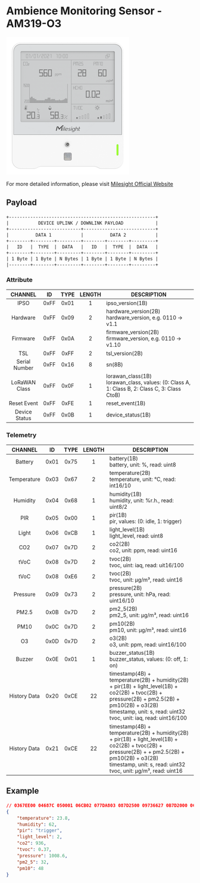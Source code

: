 # Ambience Monitoring Sensor - AM319-O3

![AM319-O3](am319.png)

For more detailed information, please visit [Milesight Official Website](https://www.milesight.com/iot/product/lorawan-sensor/am319)

## Payload

```
+-------------------------------------------------------+
|           DEVICE UPLINK / DOWNLINK PAYLOAD            |
+---------------------------+---------------------------+
|          DATA 1           |          DATA 2           |
+--------+--------+---------+--------+--------+---------+
|   ID   |  TYPE  |  DATA   |   ID   |  TYPE  |  DATA   |
+--------+--------+---------+--------+--------+---------+
| 1 Byte | 1 Byte | N Bytes | 1 Byte | 1 Byte | N Bytes |
|--------+--------+---------+--------+--------+---------+
```

### Attribute

|    CHANNEL    |  ID  | TYPE | LENGTH | DESCRIPTION                                                                                       |
| :-----------: | :--: | :--: | :----: | ------------------------------------------------------------------------------------------------ |
|     IPSO      | 0xFF | 0x01 |   1    | ipso_version(1B)                                                                                 |
|   Hardware    | 0xFF | 0x09 |   2    | hardware_version(2B)<br/>hardware_version, e.g. 0110 -> v1.1                                     |
|   Firmware    | 0xFF | 0x0A |   2    | firmware_version(2B)<br/>firmware_version, e.g. 0110 -> v1.10                                    |
|      TSL      | 0xFF | 0xFF |   2    | tsl_version(2B)                                                                                  |
| Serial Number | 0xFF | 0x16 |   8    | sn(8B)                                                                                           |
| LoRaWAN Class | 0xFF | 0x0F |   1    | lorawan_class(1B)<br/>lorawan_class, values: (0: Class A, 1: Class B, 2: Class C, 3: Class CtoB) |
|  Reset Event  | 0xFF | 0xFE |   1    | reset_event(1B)                                                                                  |
| Device Status | 0xFF | 0x0B |   1    | device_status(1B)                                                                                |

### Telemetry

|   CHANNEL    |  ID  | TYPE | LENGTH | DESCRIPTION                                                                                                                                                                                                                |
| :----------: | :--: | :--: | :----: | ------------------------------------------------------------------------------------------------------------------------------------------------------------------------------------------------------------------------- |
|   Battery    | 0x01 | 0x75 |   1    | battery(1B)<br/>battery, unit: %, read: uint8                                                                                                                                                                             |
| Temperature  | 0x03 | 0x67 |   2    | temperature(2B)<br/>temperature, unit: °C, read: int16/10                                                                                                                                                                 |
|   Humidity   | 0x04 | 0x68 |   1    | humidity(1B)<br/>humidity, unit: %r.h., read: uint8/2                                                                                                                                                                     |
|     PIR      | 0x05 | 0x00 |   1    | pir(1B)<br/>pir, values: (0: idle, 1: trigger)                                                                                                                                                                            |
|    Light     | 0x06 | 0xCB |   1    | light_level(1B)<br/>light_level, read: uint8                                                                                                                                                                              |
|     CO2      | 0x07 | 0x7D |   2    | co2(2B)<br/>co2, unit: ppm, read: uint16                                                                                                                                                                                  |
|     tVoC     | 0x08 | 0x7D |   2    | tvoc(2B)<br/>tvoc, uint: iaq, read: uit16/100                                                                                                                                                                             |
|     tVoC     | 0x08 | 0xE6 |   2    | tvoc(2B)<br/>tvoc, unit: µg/m³, read: uint16                                                                                                                                                                              |
|   Pressure   | 0x09 | 0x73 |   2    | pressure(2B)<br/>pressure, unit: hPa, read: uint16/10                                                                                                                                                                     |
|    PM2.5     | 0x0B | 0x7D |   2    | pm2_5(2B)<br/>pm2_5, unit: µg/m³, read: uint16                                                                                                                                                                            |
|     PM10     | 0x0C | 0x7D |   2    | pm10(2B)<br/>pm10, unit: µg/m³, read: uint16                                                                                                                                                                              |
|      O3      | 0x0D | 0x7D |   2    | o3(2B)<br />o3, unit: ppm, read: uint16/100                                                                                                                                                                               |
|    Buzzer    | 0x0E | 0x01 |   1    | buzzer_status(1B)<br/>buzzer_status, values: (0: off, 1: on)                                                                                                                                                              |
| History Data | 0x20 | 0xCE |   22   | timestamp(4B) + temperature(2B) + humidity(2B) + pir(1B) + light_level(1B) + co2(2B) + tvoc(2B) + pressure(2B) + pm2.5(2B) + pm10(2B) + o3(2B)<br/>timestamp, unit: s, read: uint32<br/>tvoc, unit: iaq, read: uint16/100 |
| History Data | 0x21 | 0xCE |   22   | timestamp(4B) + temperature(2B) + humidity(2B) + pir(1B) + light_level(1B) + co2(2B) + tvoc(2B) + pressure(2B) + + pm2.5(2B) + pm10(2B) + o3(2B)<br/>timestamp, unit: s, read: uint32<br/>tvoc, unit: µg/m³, read: uint16 |

## Example

```json
// 0367EE00 04687C 050001 06CB02 077DA803 087D2500 09736627 0B7D2000 0C7D3000
{
    "temperature": 23.8,
    "humidity": 62,
    "pir": "trigger",
    "light_level": 2,
    "co2": 936,
    "tvoc": 0.37,
    "pressure": 1008.6,
    "pm2_5": 32,
    "pm10": 48
}
```
